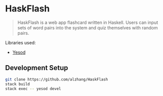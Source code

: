 # HaskFlash
> HaskFlash is a web app flashcard written in Haskell. 
> Users can input sets of word pairs into the system and quiz themselves with random pairs. 

Libraries used:
- [Yesod](https://www.yesodweb.com/)

## Development Setup
```sh
git clone https://github.com/alzhang/HaskFlash
stack build
stack exec -- yesod devel
```
